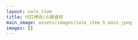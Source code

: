 ```yaml
---
layout: sale_item
title: 代訂烤肉/火鍋食材
main_image: assets/images/sale_item_5_main.jpeg
images: []
---
```

